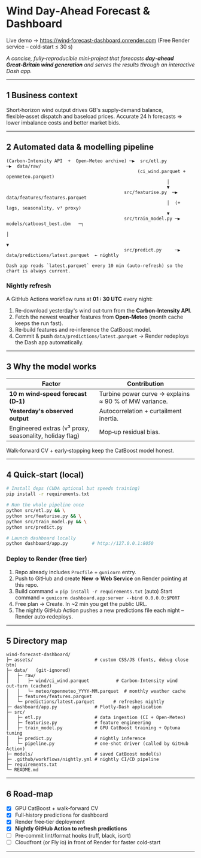 # Wind Day‑Ahead Forecast & Dashboard

Live demo → [https://wind‑forecast-dashboard.onrender.com](https://wind‑forecast-dashboard.onrender.com)  (Free Render service – cold‑start ≤ 30 s)

*A concise, fully‑reproducible mini‑project that forecasts **day‑ahead Great‑Britain wind generation** and serves the results through an interactive Dash app.*

---

## 1  Business context

Short‑horizon wind output drives GB's supply‑demand balance, flexible‑asset dispatch and baseload prices. Accurate 24 h forecasts ⇒ lower imbalance costs and better market bids.

---

## 2  Automated data & modelling pipeline

```text
(Carbon‑Intensity API  +  Open‑Meteo archive) ─▶  src/etl.py            ─▶  data/raw/
                                                 (ci_wind.parquet + openmeteo.parquet)
                                                            │
                                                            ▼
                                            src/featurise.py  ─▶  data/features/features.parquet
                                                            │  (+ lags, seasonality, v³ proxy)
                                                            ▼
                                            src/train_model.py ─▶  models/catboost_best.cbm   ─┐
                                                                                               │
                                                                                               ▼
                                            src/predict.py     ─▶  data/predictions/latest.parquet  ← nightly

Dash app reads `latest.parquet` every 10 min (auto‑refresh) so the chart is always current.
```

### Nightly refresh

A GitHub Actions workflow runs at **01 : 30 UTC** every night:

1. Re‑download yesterday's wind out‑turn from the **Carbon‑Intensity API**.
2. Fetch the newest weather features from **Open‑Meteo** (month cache keeps the run fast).
3. Re‑build features and re‑inference the CatBoost model.
4. Commit & push `data/predictions/latest.parquet` → Render redeploys the Dash app automatically.

---

## 3  Why the model works

| Factor                                                  | Contribution                                          |
| ------------------------------------------------------- | ----------------------------------------------------- |
| **10 m wind‑speed forecast (D‑1)**                      | Turbine power curve → explains ≈ 90 % of MW variance. |
| **Yesterday's observed output**                         | Autocorrelation + curtailment inertia.                |
| Engineered extras (v³ proxy, seasonality, holiday flag) | Mop‑up residual bias.                                 |

Walk‑forward CV + early‑stopping keep the CatBoost model honest.

---

## 4  Quick‑start (local)

```bash
# Install deps (CUDA optional but speeds training)
pip install -r requirements.txt

# Run the whole pipeline once
python src/etl.py && \
python src/featurise.py && \
python src/train_model.py && \
python src/predict.py

# Launch dashboard locally
python dashboard/app.py         # http://127.0.0.1:8050
```

### Deploy to Render (free tier)

1. Repo already includes `Procfile` + `gunicorn` entry.
2. Push to GitHub and create **New → Web Service** on Render pointing at this repo.
3. Build command = `pip install -r requirements.txt` (auto)
   Start command = `gunicorn dashboard.app:server --bind 0.0.0.0:$PORT`
4. Free plan → Create. In ~2 min you get the public URL.
5. The nightly GitHub Action pushes a new predictions file each night – Render auto‑redeploys.

---

## 5  Directory map

```text
wind‑forecast‑dashboard/
├─ assets/                       # custom CSS/JS (fonts, debug close btn)
├─ data/   (git‑ignored)
│   ├─ raw/
│   │   ├─ wind/ci_wind.parquet          # Carbon‑Intensity wind out‑turn (cached)
│   │   └─ meteo/openmeteo_YYYY‑MM.parquet  # monthly weather cache
│   ├─ features/features.parquet
│   └─ predictions/latest.parquet       # refreshes nightly
├─ dashboard/app.py              # Plotly‑Dash application
├─ src/
│   ├─ etl.py                    # data ingestion (CI + Open‑Meteo)
│   ├─ featurise.py              # feature engineering
│   ├─ train_model.py            # GPU CatBoost training + Optuna tuning
│   ├─ predict.py                # nightly inference
│   └─ pipeline.py               # one‑shot driver (called by GitHub Action)
├─ models/                       # saved CatBoost model(s)
├─ .github/workflows/nightly.yml # nightly CI/CD pipeline
├─ requirements.txt
└─ README.md
```

---

## 6  Road‑map

* [x] GPU CatBoost + walk‑forward CV
* [x] Full‑history predictions for dashboard
* [x] Render free‑tier deployment
* [x] **Nightly GitHub Action to refresh predictions**
* [ ] Pre‑commit lint/format hooks (ruff, black, isort)
* [ ] Cloudfront (or Fly io) in front of Render for faster cold‑start

---

